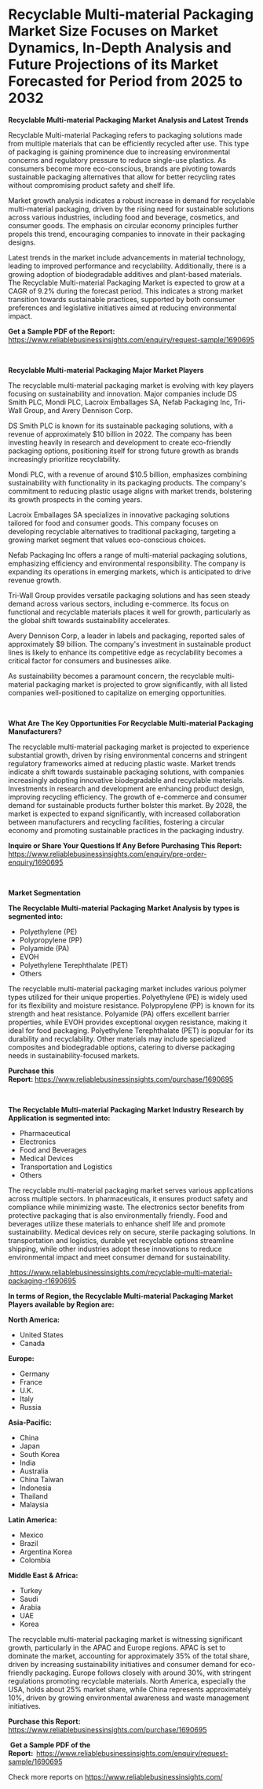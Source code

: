 <p><h1>Recyclable Multi-material Packaging Market Size Focuses on Market Dynamics, In-Depth Analysis and Future Projections of its Market Forecasted for Period from 2025 to 2032</h1></p><p><strong>Recyclable Multi-material Packaging Market Analysis and Latest Trends</strong></p>
<p><p>Recyclable Multi-material Packaging refers to packaging solutions made from multiple materials that can be efficiently recycled after use. This type of packaging is gaining prominence due to increasing environmental concerns and regulatory pressure to reduce single-use plastics. As consumers become more eco-conscious, brands are pivoting towards sustainable packaging alternatives that allow for better recycling rates without compromising product safety and shelf life.</p><p>Market growth analysis indicates a robust increase in demand for recyclable multi-material packaging, driven by the rising need for sustainable solutions across various industries, including food and beverage, cosmetics, and consumer goods. The emphasis on circular economy principles further propels this trend, encouraging companies to innovate in their packaging designs.</p><p>Latest trends in the market include advancements in material technology, leading to improved performance and recyclability. Additionally, there is a growing adoption of biodegradable additives and plant-based materials. The Recyclable Multi-material Packaging Market is expected to grow at a CAGR of 9.2% during the forecast period. This indicates a strong market transition towards sustainable practices, supported by both consumer preferences and legislative initiatives aimed at reducing environmental impact.</p></p>
<p><strong>Get a Sample PDF of the Report:&nbsp;</strong> <a href="https://www.reliablebusinessinsights.com/enquiry/request-sample/1690695?utm_campaign=118&utm_medium=2&utm_source=Github&utm_content=ia&utm_term=06012025&utm_id=recyclable-multi-material-packaging">https://www.reliablebusinessinsights.com/enquiry/request-sample/1690695</a></p>
<p>&nbsp;</p>
<p><strong>Recyclable Multi-material Packaging Major Market Players</strong></p>
<p><p>The recyclable multi-material packaging market is evolving with key players focusing on sustainability and innovation. Major companies include DS Smith PLC, Mondi PLC, Lacroix Emballages SA, Nefab Packaging Inc, Tri-Wall Group, and Avery Dennison Corp.</p><p>DS Smith PLC is known for its sustainable packaging solutions, with a revenue of approximately $10 billion in 2022. The company has been investing heavily in research and development to create eco-friendly packaging options, positioning itself for strong future growth as brands increasingly prioritize recyclability.</p><p>Mondi PLC, with a revenue of around $10.5 billion, emphasizes combining sustainability with functionality in its packaging products. The company's commitment to reducing plastic usage aligns with market trends, bolstering its growth prospects in the coming years.</p><p>Lacroix Emballages SA specializes in innovative packaging solutions tailored for food and consumer goods. This company focuses on developing recyclable alternatives to traditional packaging, targeting a growing market segment that values eco-conscious choices.</p><p>Nefab Packaging Inc offers a range of multi-material packaging solutions, emphasizing efficiency and environmental responsibility. The company is expanding its operations in emerging markets, which is anticipated to drive revenue growth.</p><p>Tri-Wall Group provides versatile packaging solutions and has seen steady demand across various sectors, including e-commerce. Its focus on functional and recyclable materials places it well for growth, particularly as the global shift towards sustainability accelerates.</p><p>Avery Dennison Corp, a leader in labels and packaging, reported sales of approximately $9 billion. The company's investment in sustainable product lines is likely to enhance its competitive edge as recyclability becomes a critical factor for consumers and businesses alike.</p><p>As sustainability becomes a paramount concern, the recyclable multi-material packaging market is projected to grow significantly, with all listed companies well-positioned to capitalize on emerging opportunities.</p></p>
<p>&nbsp;</p>
<p><strong>What Are The Key Opportunities For Recyclable Multi-material Packaging Manufacturers?</strong></p>
<p><p>The recyclable multi-material packaging market is projected to experience substantial growth, driven by rising environmental concerns and stringent regulatory frameworks aimed at reducing plastic waste. Market trends indicate a shift towards sustainable packaging solutions, with companies increasingly adopting innovative biodegradable and recyclable materials. Investments in research and development are enhancing product design, improving recycling efficiency. The growth of e-commerce and consumer demand for sustainable products further bolster this market. By 2028, the market is expected to expand significantly, with increased collaboration between manufacturers and recycling facilities, fostering a circular economy and promoting sustainable practices in the packaging industry.</p></p>
<p><strong>Inquire or Share Your Questions If Any Before Purchasing This Report:</strong> <a href="https://www.reliablebusinessinsights.com/enquiry/pre-order-enquiry/1690695?utm_campaign=118&utm_medium=2&utm_source=Github&utm_content=ia&utm_term=06012025&utm_id=recyclable-multi-material-packaging">https://www.reliablebusinessinsights.com/enquiry/pre-order-enquiry/1690695</a></p>
<p>&nbsp;</p>
<p><strong>Market Segmentation</strong></p>
<p><strong>The Recyclable Multi-material Packaging Market Analysis by types is segmented into:</strong></p>
<p><ul><li>Polyethylene (PE)</li><li>Polypropylene (PP)</li><li>Polyamide (PA)</li><li>EVOH</li><li>Polyethylene Terephthalate (PET)</li><li>Others</li></ul></p>
<p><p>The recyclable multi-material packaging market includes various polymer types utilized for their unique properties. Polyethylene (PE) is widely used for its flexibility and moisture resistance. Polypropylene (PP) is known for its strength and heat resistance. Polyamide (PA) offers excellent barrier properties, while EVOH provides exceptional oxygen resistance, making it ideal for food packaging. Polyethylene Terephthalate (PET) is popular for its durability and recyclability. Other materials may include specialized composites and biodegradable options, catering to diverse packaging needs in sustainability-focused markets.</p></p>
<p><strong>Purchase this Report:&nbsp;</strong><a href="https://www.reliablebusinessinsights.com/purchase/1690695?utm_campaign=118&utm_medium=2&utm_source=Github&utm_content=ia&utm_term=06012025&utm_id=recyclable-multi-material-packaging">https://www.reliablebusinessinsights.com/purchase/1690695</a></p>
<p>&nbsp;</p>
<p><strong>The Recyclable Multi-material Packaging Market Industry Research by Application is segmented into:</strong></p>
<p><ul><li>Pharmaceutical</li><li>Electronics</li><li>Food and Beverages</li><li>Medical Devices</li><li>Transportation and Logistics</li><li>Others</li></ul></p>
<p><p>The recyclable multi-material packaging market serves various applications across multiple sectors. In pharmaceuticals, it ensures product safety and compliance while minimizing waste. The electronics sector benefits from protective packaging that is also environmentally friendly. Food and beverages utilize these materials to enhance shelf life and promote sustainability. Medical devices rely on secure, sterile packaging solutions. In transportation and logistics, durable yet recyclable options streamline shipping, while other industries adopt these innovations to reduce environmental impact and meet consumer demand for sustainability.</p></p>
<p><a href="https://www.reliablebusinessinsights.com/recyclable-multi-material-packaging-r1690695?utm_campaign=118&utm_medium=2&utm_source=Github&utm_content=ia&utm_term=06012025&utm_id=recyclable-multi-material-packaging">&nbsp;https://www.reliablebusinessinsights.com/recyclable-multi-material-packaging-r1690695</a></p>
<p><strong>In terms of Region, the Recyclable Multi-material Packaging Market Players available by Region are:</strong></p>
<p>
    <p> <strong> North America: </strong>
        <ul>
            <li>United States</li>
            <li>Canada</li>
        </ul>
        </p> 
    <p> <strong> Europe: </strong>
        <ul>
            <li>Germany</li>
            <li>France</li>
            <li>U.K.</li>
            <li>Italy</li>
            <li>Russia</li>
        </ul>
        </p> 
    <p> <strong> Asia-Pacific: </strong>
        <ul>
            <li>China</li>
            <li>Japan</li>
            <li>South Korea</li>
            <li>India</li>
            <li>Australia</li>
            <li>China Taiwan</li>
            <li>Indonesia</li>
            <li>Thailand</li>
            <li>Malaysia</li>
        </ul>
        </p> 
    <p> <strong> Latin America: </strong>
        <ul>
            <li>Mexico</li>
            <li>Brazil</li>
            <li>Argentina Korea</li>
            <li>Colombia</li>
        </ul>
        </p> 
    <p> <strong> Middle East & Africa: </strong>
        <ul>
            <li>Turkey</li>
            <li>Saudi</li>
            <li>Arabia</li>
            <li>UAE</li>
            <li>Korea</li>
        </ul>
    </p>
    </p>
<p><p>The recyclable multi-material packaging market is witnessing significant growth, particularly in the APAC and Europe regions. APAC is set to dominate the market, accounting for approximately 35% of the total share, driven by increasing sustainability initiatives and consumer demand for eco-friendly packaging. Europe follows closely with around 30%, with stringent regulations promoting recyclable materials. North America, especially the USA, holds about 25% market share, while China represents approximately 10%, driven by growing environmental awareness and waste management initiatives.</p></p>
<p><strong>Purchase this Report: </strong><a href="https://www.reliablebusinessinsights.com/purchase/1690695?utm_campaign=118&utm_medium=2&utm_source=Github&utm_content=ia&utm_term=06012025&utm_id=recyclable-multi-material-packaging">https://www.reliablebusinessinsights.com/purchase/1690695</a></p>
<p>&nbsp;<strong>Get a Sample PDF of the Report:&nbsp;&nbsp;</strong><a href="https://www.reliablebusinessinsights.com/enquiry/request-sample/1690695?utm_campaign=118&utm_medium=2&utm_source=Github&utm_content=ia&utm_term=06012025&utm_id=recyclable-multi-material-packaging">https://www.reliablebusinessinsights.com/enquiry/request-sample/1690695</a></p>
<p><strong></strong></p>
<p>Check more reports on <a href="https://www.reliablebusinessinsights.com/?utm_campaign=118&utm_medium=2&utm_source=Github&utm_content=ia&utm_term=06012025&utm_id=recyclable-multi-material-packaging">https://www.reliablebusinessinsights.com/</a></p>